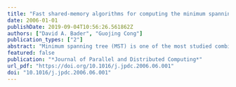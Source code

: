 ```yaml
---
title: "Fast shared-memory algorithms for computing the minimum spanning forest of sparse graphs"
date: 2006-01-01
publishDate: 2019-09-04T10:56:26.561862Z
authors: ["David A. Bader", "Guojing Cong"]
publication_types: ["2"]
abstract: "Minimum spanning tree (MST) is one of the most studied combinatorial problems with practical applications in VLSI layout, wireless communication, and distributed networks, recent problems in biology and medicine such as cancer detection, medical imaging, and proteomics, and national security and bioterrorism such as detecting the spread of toxins through populations in the case of biological/chemical warfare. Most of the previous attempts for improving the speed of MST using parallel computing are too complicated to implement or perform well only on special graphs with regular structure. In this paper we design and implement four parallel MST algorithms (three variations of Borůvka plus our new approach) for arbitrary sparse graphs that for the first time give speedup when compared with the best sequential algorithm. In fact, our algorithms also solve the minimum spanning forest problem. We provide an experimental study of our algorithms on symmetric multiprocessors such as IBMs pSeries and Sun's Enterprise servers. Our new implementation achieves good speedups over a wide range of input graphs with regular and irregular structures, including the graphs used by previous parallel MST studies. For example, on an arbitrary random graph with 1M vertices and 20M  edges, our new approach achieves a speedup of 5 using 8 processors. The source code for these algorithms is freely available from our web site."
featured: false
publication: "*Journal of Parallel and Distributed Computing*"
url_pdf: "https://doi.org/10.1016/j.jpdc.2006.06.001"
doi: "10.1016/j.jpdc.2006.06.001"
---
```


